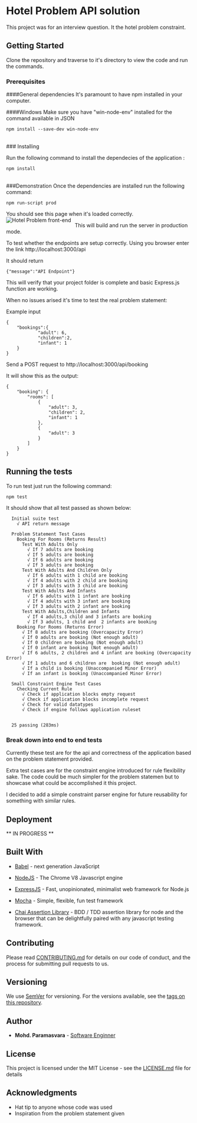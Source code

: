 # Hotel Problem API solution

This project was for an interview question. It the hotel problem constraint.

## Getting Started

Clone the repository and traverse to it's directory to view the code and
run the commands.
<br>
### Prerequisites

####General dependencies
It's paramount to have npm installed in your computer.

####Windows
Make sure you have "win-node-env" installed for the command available
in JSON


```
npm install --save-dev win-node-env
```
<br>
### Installing

Run the following command to install the dependecies of
the application :

```
npm install
```
<br>
###Demonstration
Once the dependencies are installed run the following command:

```
npm run-script prod
```
You should see this page when it's loaded correctly.
<img src="https://i.imgur.com/7DqyKtY.png"
     alt="Hotel Problem front-end"
     style="float: left; margin-right: 10px;" />

This will build and run the server in production mode.

To test whether the endpoints are setup correctly. Using you browser enter
the link http://localhost:3000/api

It should return 
```
{"message":"API Endpoint"}
```
This will verify that your project folder is complete and basic Express.js function are working.

When no issues arised it's time to test the real problem statement:

Example input
```
{
	"bookings":{
            "adult": 6,
            "children":2,
            "infant": 1
	}
}
```
Send a POST request to http://localhost:3000/api/booking

It will show this as the output:
```
{
    "booking": {
        "rooms": [
            {
                "adult": 3,
                "children": 2,
                "infant": 1
            },
            {
                "adult": 3
            }
        ]
    }
}
```

## Running the tests

To run test just run the following command: 
```
npm test
```

It should show that all test passed as shown below:
```
  Initial suite test
    √ API return message

  Problem Statement Test Cases
    Booking For Rooms (Returns Result)
      Test With Adults Only
        √ If 7 adults are booking
        √ If 5 adults are booking
        √ If 6 adults are booking
        √ If 3 adults are booking
      Test With Adults And Children Only
        √ If 6 adults with 1 child are booking
        √ If 4 adults with 2 child are booking
        √ If 3 adults with 3 child are booking
      Test With Adults And Infants
        √ If 6 adults with 1 infant are booking
        √ If 4 adults with 3 infant are booking
        √ If 3 adults with 2 infant are booking
      Test With Adults,Children and Infants
        √ If 4 adults,3 child and 3 infants are booking
        √ If 3 adults, 1 child and  2 infants are booking
    Booking For Rooms (Returns Error)
      √ If 8 adults are booking (Overcapacity Error)
      √ If 0 adults are booking (Not enough adult)
      √ If 0 children are booking (Not enough adult)
      √ If 0 infant are booking (Not enough adult)
      √ If 6 adults, 2 children and 4 infant are booking (Overcapacity Error)
      √ If 1 adults and 6 children are  booking (Not enough adult)
      √ If a child is booking (Unaccompanied Minor Error)
      √ If an infant is booking (Unaccompanied Minor Error)

  Small Constraint Engine Test Cases
    Checking Current Rule
      √ Check if application blocks empty request
      √ Check if application blocks incomplete request
      √ Check for valid datatypes
      √ Check if engine follows application ruleset


  25 passing (283ms)
```

### Break down into end to end tests

Currently these test are for the api and correctness of
the application based on the problem statement provided.

Extra test cases are for the constraint engine introduced for
rule flexibility sake. The code could be much simpler for the problem 
statemen but to showcase what could be accomplished it this project.

I decided to add a simple constraint parser engine for future reusability for something with similar rules.

## Deployment

** IN PROGRESS **

## Built With

* [Babel](https://babeljs.io/) - next generation JavaScript
* [NodeJS](https://nodejs.org/en/) - The Chrome V8 Javascript engine
* [ExpressJS](https://expressjs.com/) - Fast, unopinionated, minimalist web framework for Node.js

* [Mocha](https://mochajs.org/) - Simple, flexible, fun test framework
* [Chai Assertion Library](https://www.chaijs.com/) - BDD / TDD assertion library for node and the browser that can be delightfully paired with any javascript testing framework.

## Contributing

Please read [CONTRIBUTING.md](https://gist.github.com/PurpleBooth/b24679402957c63ec426) for details on our code of conduct, and the process for submitting pull requests to us.

## Versioning

We use [SemVer](http://semver.org/) for versioning. For the versions available, see the [tags on this repository](https://github.com//tags). 

## Author

* **Mohd. Paramasvara** - [Software Enginner](http://www.mohdvara.com)


## License

This project is licensed under the MIT License - see the [LICENSE.md](LICENSE.md) file for details

## Acknowledgments

* Hat tip to anyone whose code was used
* Inspiration from the problem statement given
